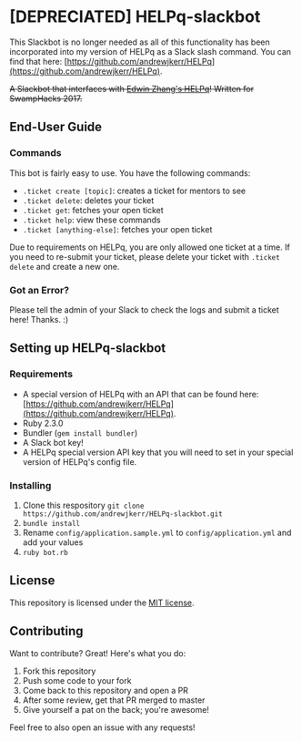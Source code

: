 # [DEPRECIATED] HELPq-slackbot

This Slackbot is no longer needed as all of this functionality has been incorporated into my version of HELPq as a Slack slash command. You can find that here: [https://github.com/andrewjkerr/HELPq](https://github.com/andrewjkerr/HELPq).

~~A Slackbot that interfaces with [Edwin Zhang's HELPq](https://github.com/ehzhang/HELPq)! Written for SwampHacks 2017.~~

## End-User Guide

### Commands

This bot is fairly easy to use. You have the following commands:
- `.ticket create [topic]`: creates a ticket for mentors to see
- `.ticket delete`: deletes your ticket
- `.ticket get`: fetches your open ticket
- `.ticket help`: view these commands
- `.ticket [anything-else]`: fetches your open ticket

Due to requirements on HELPq, you are only allowed one ticket at a time. If you need to re-submit your ticket, please delete your ticket with `.ticket delete` and create a new one.

### Got an Error?

Please tell the admin of your Slack to check the logs and submit a ticket here! Thanks. :)

## Setting up HELPq-slackbot

### Requirements

- A special version of HELPq with an API that can be found here: [https://github.com/andrewjkerr/HELPq](https://github.com/andrewjkerr/HELPq).
- Ruby 2.3.0
- Bundler (`gem install bundler`)
- A Slack bot key!
- A HELPq special version API key that you will need to set in your special version of HELPq's config file.

### Installing

1. Clone this respository `git clone https://github.com/andrewjkerr/HELPq-slackbot.git`
2. `bundle install`
3. Rename `config/application.sample.yml` to `config/application.yml` and add your values
4. `ruby bot.rb`

## License

This repository is licensed under the [MIT license](https://github.com/andrewjkerr/HELPq-slackbot/blob/master/LICENSE.md).

## Contributing

Want to contribute? Great! Here's what you do:

1. Fork this repository
2. Push some code to your fork
3. Come back to this repository and open a PR
4. After some review, get that PR merged to master
5. Give yourself a pat on the back; you're awesome!

Feel free to also open an issue with any requests!
